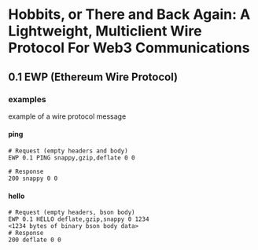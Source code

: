 # Hobbits, or There and Back Again: A Lightweight, Multiclient Wire Protocol For Web3 Communications


## 0.1 EWP (Ethereum Wire Protocol)

### examples

example of a wire protocol message

#### ping
```
# Request (empty headers and body)
EWP 0.1 PING snappy,gzip,deflate 0 0

# Response
200 snappy 0 0

```

#### hello
```
# Request (empty headers, bson body)
EWP 0.1 HELLO deflate,gzip,snappy 0 1234
<1234 bytes of binary bson body data>
# Response
200 deflate 0 0

```
